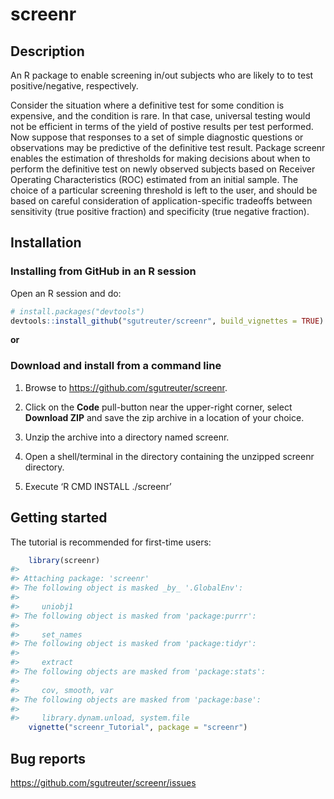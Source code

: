 
<!-- README.md is generated from README.Rmd -->

# screenr

## Description

An R package to enable screening in/out subjects who are likely to to
test positive/negative, respectively.

Consider the situation where a definitive test for some condition is
expensive, and the condition is rare. In that case, universal testing
would not be efficient in terms of the yield of postive results per test
performed. Now suppose that responses to a set of simple diagnostic
questions or observations may be predictive of the definitive test
result. Package screenr enables the estimation of thresholds for making
decisions about when to perform the definitive test on newly observed
subjects based on Receiver Operating Characteristics (ROC) estimated
from an initial sample. The choice of a particular screening threshold
is left to the user, and should be based on careful consideration of
application-specific tradeoffs between sensitivity (true positive
fraction) and specificity (true negative fraction).

## Installation

### Installing from GitHub in an R session

Open an R session and do:

``` r
# install.packages("devtools")
devtools::install_github("sgutreuter/screenr", build_vignettes = TRUE)
```

**or**

### Download and install from a command line

1.  Browse to <https://github.com/sgutreuter/screenr>.

2.  Click on the **Code** pull-button near the upper-right corner,
    select **Download ZIP** and save the zip archive in a location of
    your choice.

3.  Unzip the archive into a directory named screenr.

4.  Open a shell/terminal in the directory containing the unzipped
    screenr directory.

5.  Execute ‘R CMD INSTALL ./screenr’

## Getting started

The tutorial is recommended for first-time users:

``` r
    library(screenr)
#>
#> Attaching package: 'screenr'
#> The following object is masked _by_ '.GlobalEnv':
#>
#>     uniobj1
#> The following object is masked from 'package:purrr':
#>
#>     set_names
#> The following object is masked from 'package:tidyr':
#>
#>     extract
#> The following objects are masked from 'package:stats':
#>
#>     cov, smooth, var
#> The following objects are masked from 'package:base':
#>
#>     library.dynam.unload, system.file
    vignette("screenr_Tutorial", package = "screenr")
```

## Bug reports

<https://github.com/sgutreuter/screenr/issues>
